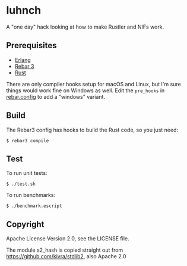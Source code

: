 luhnch
=====

A "one day" hack looking at how to make Rustler and NIFs work.

Prerequisites
-------------

* [Erlang](https://www.erlang.org/downloads)
* [Rebar 3](http://rebar3.org/docs/getting-started/)
* [Rust](https://rustup.rs)

There are only compiler hooks setup for macOS and Linux, but I'm sure things
would work fine on Windows as well. Edit the `pre_hooks` in
[rebar.config](./rebar.config) to add a "windows" variant.

Build
-----

The Rebar3 config has hooks to build the Rust code, so you just need:

    $ rebar3 compile


Test
----

To run unit tests:

    $ ./test.sh

To run benchmarks:

    $ ./benchmark.escript

Copyright
---------

Apache License Version 2.0, see the LICENSE file.

The module s2_hash is copied straight out from
https://github.com/kivra/stdlib2, also Apache 2.0
